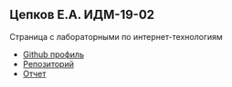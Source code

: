 ## Цепков Е.А. ИДМ-19-02
Страница с лабораторными по интернет-технологиям
* [Github профиль](https://github.com/MarkMilson)
* [Репозиторий](https://github.com/MarkMilson/markmilson.github.io)
* [Отчет](https://markmilson.github.io)
